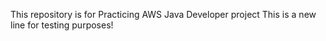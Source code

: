 This repository is for Practicing  AWS Java Developer project
This is a new line for testing purposes!